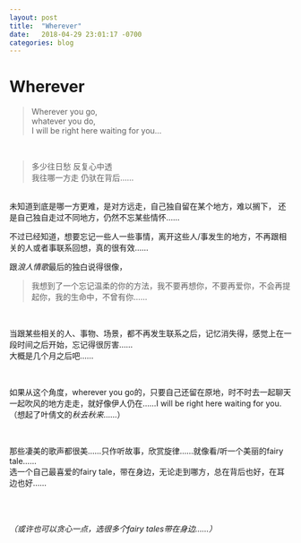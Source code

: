 ```yaml
---
layout: post
title:  "Wherever"
date:   2018-04-29 23:01:17 -0700
categories: blog
---
```

# Wherever

> Wherever you go,  
> whatever you do,  
> I will be right here waiting for you…

<br>
  
> 多少往日愁 反复心中透  
> 我往哪一方走 仍驮在背后……

<br>
未知道到底是哪一方更难，是对方远走，自己独自留在某个地方，难以搁下，  
还是自己独自走过不同地方，仍然不忘某些情怀……

不过已经知道，想要忘记一些人一些事情，离开这些人/事发生的地方，不再跟相关的人或者事联系回想，真的很有效……

跟*浪人情歌*最后的独白说得很像，  
> 我想到了一个忘记温柔的你的方法，我不要再想你，不要再爱你，不会再提起你，我的生命中，不曾有你……

<br>

当跟某些相关的人、事物、场景，都不再发生联系之后，记忆消失得，感觉上在一段时间之后开始，忘记得很厉害……  
大概是几个月之后吧……

<br>  

如果从这个角度，wherever you go的，只要自己还留在原地，时不时去一起聊天一起吹风的地方走走，就好像伊人仍在……I will be right here waiting for you.  
（想起了叶倩文的*秋去秋来*……）

<br>  

那些凄美的歌声都很美……只作听故事，欣赏旋律……就像看/听一个美丽的fairy tale……  
选一个自己最喜爱的fairy tale，带在身边，无论走到哪方，总在背后也好，在耳边也好……

<br>  
<br>  

_（或许也可以贪心一点，选很多个fairy tales带在身边……）_

